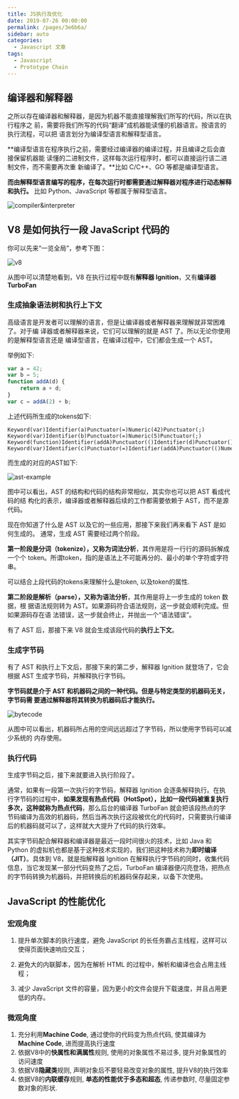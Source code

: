 ```yaml
---
title: JS执行及优化
date: 2019-07-26 00:00:00
permalink: /pages/3e6b6a/
sidebar: auto
categories: 
  - Javascript 文章
tags: 
  - Javascript
  - Prototype Chain
---
```


## 编译器和解释器

之所以存在编译器和解释器，是因为机器不能直接理解我们所写的代码，所以在执行程序之 前，需要将我们所写的代码“翻译”成机器能读懂的机器语言。按语言的执行流程，可以把 语言划分为编译型语言和解释型语言。

**编译型语言在程序执行之前，需要经过编译器的编译过程，并且编译之后会直接保留机器能 读懂的二进制文件，这样每次运行程序时，都可以直接运行该二进制文件，而不需要再次重 新编译了。**比如 C/C++、GO 等都是编译型语言。

**而由解释型语言编写的程序，在每次运行时都需要通过解释器对程序进行动态解释和执行。** 比如 Python、JavaScript 等都属于解释型语言。

![compiler&interpreter](~@assets/posts/js-perf/compiler&interpreter.png)

## V8 是如何执行一段 JavaScript 代码的

你可以先来“一览全局”，参考下图：

![v8](~@assets/posts/js-perf/v8.png)

从图中可以清楚地看到，V8 在执行过程中既有**解释器 Ignition**，又有**编译器 TurboFan**

### 生成抽象语法树和执行上下文

高级语言是开发者可以理解的语言，但是让编译器或者解释器来理解就非常困难了。对于编 译器或者解释器来说，它们可以理解的就是 AST 了。所以无论你使用的是解释型语言还是 编译型语言，在编译过程中，它们都会生成一个 AST。

举例如下:

```javascript
var a = 42;
var b = 5;
function addA(d) {
    return a + d;
}
var c = addA(2) + b;
```

上述代码所生成的tokens如下:

```
Keyword(var)Identifier(a)Punctuator(=)Numeric(42)Punctuator(;)
Keyword(var)Identifier(b)Punctuator(=)Numeric(5)Punctuator(;)
Keyword(function)Identifier(addA)Punctuator(()Identifier(d)Punctuator())Punctuator({)Keyword(return)Identifier(a)Punctuator(+)Identifier(d)Punctuator(;)Punctuator(})
Keyword(var)Identifier(c)Punctuator(=)Identifier(addA)Punctuator(()Numeric(2)Punctuator())Punctuator(+)Identifier(b)Punctuator(;)
```

而生成的对应的AST如下:

![ast-example](~@assets/posts/js-perf/ast-example.png)

图中可以看出，AST 的结构和代码的结构非常相似，其实你也可以把 AST 看成代码的结 构化的表示，编译器或者解释器后续的工作都需要依赖于 AST，而不是源代码。

现在你知道了什么是 AST 以及它的一些应用，那接下来我们再来看下 AST 是如何生成的。 通常，生成 AST 需要经过两个阶段。

**第一阶段是分词（tokenize），又称为词法分析**，其作用是将一行行的源码拆解成一个个 token。所谓token，指的是语法上不可能再分的、最小的单个字符或字符串。

可以结合上段代码的tokens来理解什么是token, 以及token的属性.

**第二阶段是解析（parse），又称为语法分析**，其作用是将上一步生成的 token 数据，根 据语法规则转为 AST。如果源码符合语法规则，这一步就会顺利完成。但如果源码存在语 法错误，这一步就会终止，并抛出一个“语法错误”。

有了 AST 后，那接下来 V8 就会生成该段代码的**执行上下文**。

### 生成字节码

有了 AST 和执行上下文后，那接下来的第二步，解释器 Ignition 就登场了，它会根据 AST 生成字节码，并解释执行字节码。

**字节码就是介于 AST 和机器码之间的一种代码。但是与特定类型的机器码无关，字节码需 要通过解释器将其转换为机器码后才能执行。**

![bytecode](~@assets/posts/js-perf/bytecode.png)

从图中可以看出，机器码所占用的空间远远超过了字节码，所以使用字节码可以减少系统的 内存使用。

### 执行代码

生成字节码之后，接下来就要进入执行阶段了。

通常，如果有一段第一次执行的字节码，解释器 Ignition 会逐条解释执行。在执行字节码的过程中，**如果发现有热点代码（HotSpot），比如一段代码被重复执行多次，这种就称为热点代码**，那么后台的编译器 TurboFan 就会把该段热点的字节码编译为高效的机器码，然后当再次执行这段被优化的代码时，只需要执行编译后的机器码就可以了，这样就大大提升了代码的执行效率。

其实字节码配合解释器和编译器是最近一段时间很火的技术，比如 Java 和 Python 的虚拟机也都是基于这种技术实现的，我们把这种技术称为**即时编译（JIT）**。具体到 V8，就是指解释器 Ignition 在解释执行字节码的同时，收集代码信息，当它发现某一部分代码变热了之后，TurboFan 编译器便闪亮登场，把热点的字节码转换为机器码，并把转换后的机器码保存起来，以备下次使用。

## JavaScript 的性能优化

### 宏观角度

1. 提升单次脚本的执行速度，避免 JavaScript 的长任务霸占主线程，这样可以使得页面快速响应交互；

2. 避免大的内联脚本，因为在解析 HTML 的过程中，解析和编译也会占用主线程；

3. 减少 JavaScript 文件的容量，因为更小的文件会提升下载速度，并且占用更低的内存。

### 微观角度

1. 充分利用**Machine Code**, 通过使你的代码变为热点代码, 使其编译为**Machine Code**, 进而提高执行速度
2. 依据V8中的**快属性和满属性**规则, 使用的对象属性不易过多, 提升对象属性的访问速度
3. 依据V8**隐藏类**规则, 声明对象后不要轻易改变对象的属性, 提升V8的执行效率
4. 依据V8的**内联缓存**规则, **单态的性能优于多态和超态**, 传递参数时, 尽量固定参数对象的形状.

